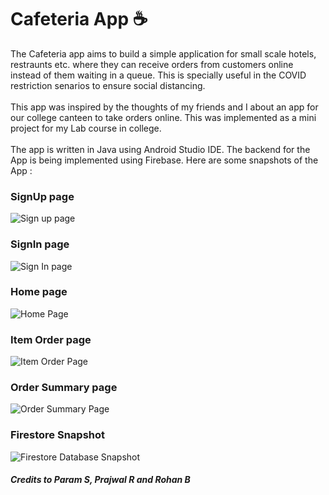 # Cafeteria App ☕
The Cafeteria app aims to build a simple application for small scale hotels, restraunts etc. where they can receive orders from customers online instead of them waiting in a queue. This is specially useful in the COVID restriction senarios to ensure social distancing. 
<br/><br/>
This app was inspired by the thoughts of my friends and I about an app for our college canteen to take orders online. This was implemented as a mini project for my Lab course in college.
<br/><br/>
The app is written in Java using Android Studio IDE. The backend for the App is being implemented using Firebase.
Here are some snapshots of the App :
### SignUp page
![Sign up page](https://user-images.githubusercontent.com/65915759/184121836-dce0ba2a-4697-47fe-ad97-fda14e4fc84b.png)
### SignIn page
![Sign In page](https://user-images.githubusercontent.com/65915759/184121830-19317a91-64a1-4849-836c-06398cc6c034.png)
### Home page
![Home Page](https://user-images.githubusercontent.com/65915759/184121822-c7c7a4ab-32c1-4f5e-9198-7b6bf7376286.png)
### Item Order page
![Item Order Page](https://user-images.githubusercontent.com/65915759/184121823-6bc77ca7-4617-42d6-a43c-0fdb3d39d24e.png)
### Order Summary page
![Order Summary Page](https://user-images.githubusercontent.com/65915759/184121828-daa81399-d513-431d-81b5-87e8e1ada252.png)
### Firestore Snapshot
![Firestore Database Snapshot](https://user-images.githubusercontent.com/65915759/184121816-dce65140-3dae-497e-b0cb-c52f4960f223.png)
##### Credits to Param S, Prajwal R and Rohan B
